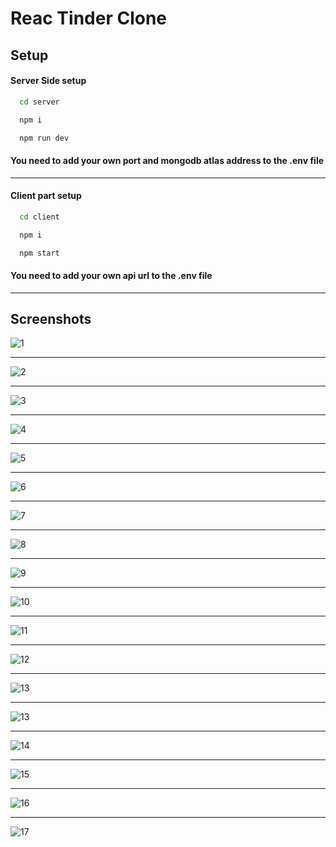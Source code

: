 
# Reac Tinder Clone



## Setup

#### Server Side setup

```bash
  cd server
```

```bash
  npm i
```

```bash
  npm run dev
```
#### You need to add your own port and mongodb atlas address to the .env file

----


#### Client part setup

```bash
  cd client
```

```bash
  npm i 
```

```bash
  npm start
```
#### You need to add your own api url to the .env file

-----
  
## Screenshots


![1](https://github.com/batu0b/tinder-clone/blob/main/images/chatListMobile.png)

---


![2](https://github.com/batu0b/tinder-clone/blob/main/images/chatListPc.png)

---

![3](https://github.com/batu0b/tinder-clone/blob/main/images/chatMobile.png)

---


![4](https://github.com/batu0b/tinder-clone/blob/main/images/chatPc.png)


---


![5](https://github.com/batu0b/tinder-clone/blob/main/images/homePageEmptyMobile.png)


---


![6](https://github.com/batu0b/tinder-clone/blob/main/images/homePageMobile.png)


---


![7](https://github.com/batu0b/tinder-clone/blob/main/images/homePageNoUserPc.png)

---


![8](https://github.com/batu0b/tinder-clone/blob/main/images/homePagePc.png)


---


![9](https://github.com/batu0b/tinder-clone/blob/main/images/loginMobile.png)

---


![10](https://github.com/batu0b/tinder-clone/blob/main/images/loginPc.png)


---


![11](https://github.com/batu0b/tinder-clone/blob/main/images/matchMobile.png)

---


![12](https://github.com/batu0b/tinder-clone/blob/main/images/matchPc.png)


---


![13](https://github.com/batu0b/tinder-clone/blob/main/images/profilePageMobile.png)

---


![13](https://github.com/batu0b/tinder-clone/blob/main/images/profilePagePc.png)


---


![14](https://github.com/batu0b/tinder-clone/blob/main/images/registerMobile.png)

---


![15](https://github.com/batu0b/tinder-clone/blob/main/images/registerPc.png)


---


![16](https://github.com/batu0b/tinder-clone/blob/main/images/welcomePageMobile.png)


---


![17](https://github.com/batu0b/tinder-clone/blob/main/images/welcomePagePc.png)
